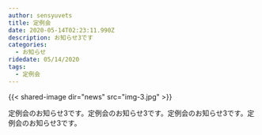 ```yaml
---
author: sensyuvets
title: 定例会
date: 2020-05-14T02:23:11.990Z
description: お知らせ3です
categories:
  - お知らせ
ridedate: 05/14/2020
tags:
  - 定例会
---
```


{{< shared-image dir="news" src="img-3.jpg" >}}

定例会のお知らせ3です。定例会のお知らせ3です。定例会のお知らせ3です。定例会のお知らせ3です。